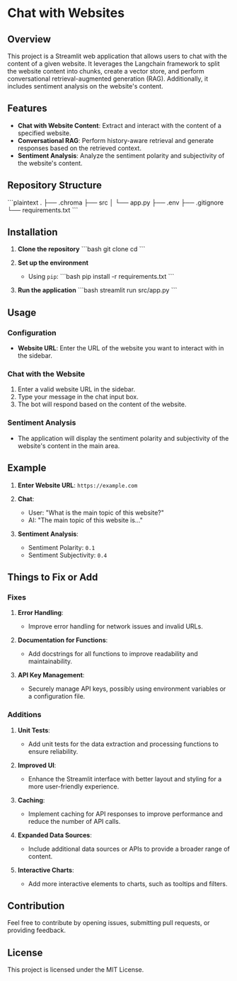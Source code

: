 
# Chat with Websites

## Overview

This project is a Streamlit web application that allows users to chat with the content of a given website. It leverages the Langchain framework to split the website content into chunks, create a vector store, and perform conversational retrieval-augmented generation (RAG). Additionally, it includes sentiment analysis on the website's content.

## Features

- **Chat with Website Content**: Extract and interact with the content of a specified website.
- **Conversational RAG**: Perform history-aware retrieval and generate responses based on the retrieved context.
- **Sentiment Analysis**: Analyze the sentiment polarity and subjectivity of the website's content.

## Repository Structure

\`\`\`plaintext
.
├── .chroma
├── src
│   └── app.py
├── .env
├── .gitignore
└── requirements.txt
\`\`\`

## Installation

1. **Clone the repository**
   \`\`\`bash
   git clone <repository-url>
   cd <repository-directory>
   \`\`\`

2. **Set up the environment**
   - Using `pip`:
     \`\`\`bash
     pip install -r requirements.txt
     \`\`\`

3. **Run the application**
   \`\`\`bash
   streamlit run src/app.py
   \`\`\`

## Usage

### Configuration

- **Website URL**: Enter the URL of the website you want to interact with in the sidebar.

### Chat with the Website

1. Enter a valid website URL in the sidebar.
2. Type your message in the chat input box.
3. The bot will respond based on the content of the website.

### Sentiment Analysis

- The application will display the sentiment polarity and subjectivity of the website's content in the main area.

## Example

1. **Enter Website URL**: `https://example.com`
2. **Chat**:
   - User: "What is the main topic of this website?"
   - AI: "The main topic of this website is..."

3. **Sentiment Analysis**:
   - Sentiment Polarity: `0.1`
   - Sentiment Subjectivity: `0.4`

## Things to Fix or Add

### Fixes

1. **Error Handling**:
   - Improve error handling for network issues and invalid URLs.

2. **Documentation for Functions**:
   - Add docstrings for all functions to improve readability and maintainability.

3. **API Key Management**:
   - Securely manage API keys, possibly using environment variables or a configuration file.

### Additions

1. **Unit Tests**:
   - Add unit tests for the data extraction and processing functions to ensure reliability.

2. **Improved UI**:
   - Enhance the Streamlit interface with better layout and styling for a more user-friendly experience.

3. **Caching**:
   - Implement caching for API responses to improve performance and reduce the number of API calls.

4. **Expanded Data Sources**:
   - Include additional data sources or APIs to provide a broader range of content.

5. **Interactive Charts**:
   - Add more interactive elements to charts, such as tooltips and filters.

## Contribution

Feel free to contribute by opening issues, submitting pull requests, or providing feedback.

## License

This project is licensed under the MIT License.
